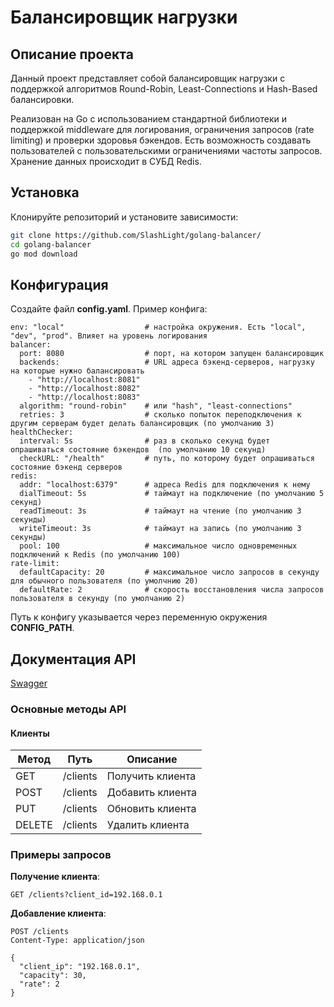 # Балансировщик нагрузки
## Описание проекта
Данный проект представляет собой балансировщик нагрузки с поддержкой алгоритмов Round-Robin, Least-Connections и Hash-Based балансировки.

Реализован на Go с использованием стандартной библиотеки и поддержкой middleware для логирования, ограничения запросов (rate limiting) и проверки здоровья бэкендов.
Есть возможность создавать пользователей с пользовательскими ограничениями частоты запросов. Хранение данных происходит в СУБД Redis.

## Установка
Клонируйте репозиторий и установите зависимости:
   ```bash
   git clone https://github.com/SlashLight/golang-balancer/
   cd golang-balancer
   go mod download
   ```

## Конфигурация
Создайте файл **config.yaml**. Пример конфига:
```
env: "local"                  # настройка окружения. Есть "local", "dev", "prod". Влияет на уровень логирования
balancer:
  port: 8080                  # порт, на котором запущен балансировщик 
  backends:                   # URL адреса бэкенд-серверов, нагрузку на которые нужно балансировать
    - "http://localhost:8081"
    - "http://localhost:8082"
    - "http://localhost:8083"
  algorithm: "round-robin"    # или "hash", "least-connections"
  retries: 3                  # сколько попыток переподключения к другим серверам будет делать балансировщик (по умолчанию 3)
healthChecker:
  interval: 5s                # раз в сколько секунд будет опрашиваться состояние бэкендов  (по умолчанию 10 секунд)             
  checkURL: "/health"         # путь, по которому будет опрашиваться состояние бэкенд серверов
redis:
  addr: "localhost:6379"      # адреса Redis для подключения к нему
  dialTimeout: 5s             # таймаут на подключение (по умолчанию 5 секунд)
  readTimeout: 3s             # таймаут на чтение (по умолчанию 3 секунды)
  writeTimeout: 3s            # таймаут на запись (по умолчанию 3 секунды)
  pool: 100                   # максимальное число одновременных подключений к Redis (по умолчанию 100)
rate-limit:
  defaultCapacity: 20         # максимальное число запросов в секунду для обычного пользователя (по умолчнию 20)
  defaultRate: 2              # скорость восстановления числа запросов пользователя в секунду (по умолчанию 2)
```
Путь к конфигу указывается через переменную окружения **CONFIG_PATH**.

## Документация API
[Swagger](https://editor.swagger.io/?url=https://raw.githubusercontent.com/SlashLight/golang-balancer/refs/heads/main/openapi.yaml)


### Основные методы API
#### Клиенты
| Метод | Путь       | Описание          |
|-------|------------|-------------------|
| GET   | /clients   | Получить клиента  |
| POST  | /clients   | Добавить клиента  |
| PUT   | /clients   | Обновить клиента  |
| DELETE| /clients   | Удалить клиента   |

### Примеры запросов

**Получение клиента**:
```http
GET /clients?client_id=192.168.0.1
```

**Добавление клиента**:
```http
POST /clients
Content-Type: application/json

{
  "client_ip": "192.168.0.1",
  "capacity": 30,
  "rate": 2
}
```
